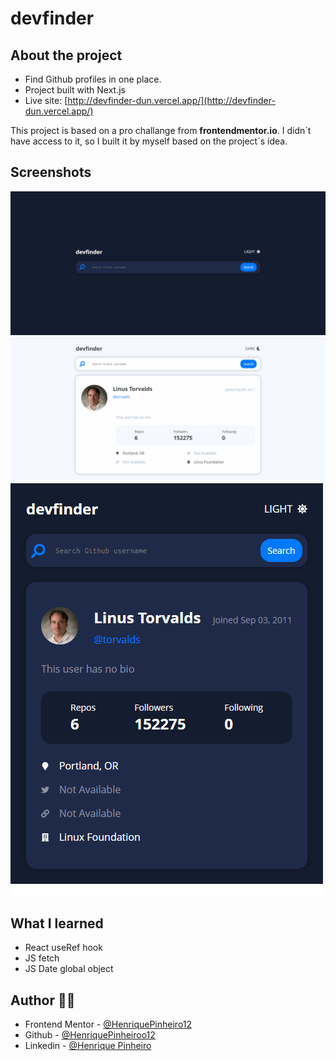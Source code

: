 # devfinder 

## About the project

- Find Github profiles in one place.
- Project built with Next.js
- Live site: [http://devfinder-dun.vercel.app/](http://devfinder-dun.vercel.app/)

This project is based on a pro challange from __frontendmentor.io__. I didn´t have access to it, so I built it by myself based on the project´s idea. 

## Screenshots

![](./public/images/print-home.png)
![](./public/images/print-desktop.png)
![](./public/images/print-mobile.png)

## What I learned

- React useRef hook
- JS fetch
- JS Date global object

## Author 🧑‍💻

- Frontend Mentor - [@HenriquePinheiro12](https://www.frontendmentor.io/profile/HenriquePinheiro12)
- Github - [@HenriquePinheiroo12](https://github.com/henriquepinheiro12/)
- Linkedin - [@Henrique Pinheiro](https://www.linkedin.com/in/henrique-pinheiro-a43b62203/)
